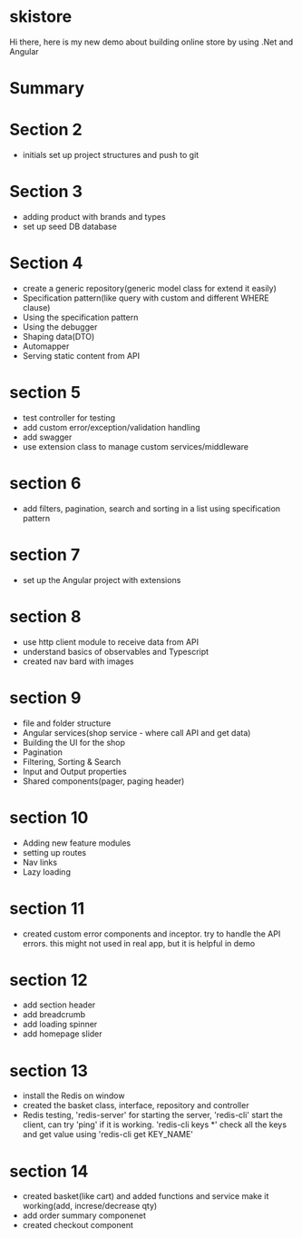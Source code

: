 # skistore

Hi there, here is my new demo about building online store by using .Net and Angular

# Summary

# Section 2
 - initials set up project structures and push to git

# Section 3
- adding product with brands and types
- set up seed DB database

# Section 4
- create a generic repository(generic model class for extend it easily)
- Specification pattern(like query with custom and different WHERE clause)
- Using the specification pattern
- Using the debugger
- Shaping data(DTO)
- Automapper
- Serving static content from API

# section 5
- test controller for testing
- add custom error/exception/validation handling
- add swagger
- use extension class to manage custom services/middleware

# section 6
- add filters, pagination, search and sorting in a list using specification pattern

# section 7
- set up the Angular project with extensions

# section 8
- use http client module to receive data from API
- understand basics of observables and Typescript
- created nav bard with images

# section 9
- file and folder structure
- Angular services(shop service - where call API and get data)
- Building the UI for the shop
- Pagination
- Filtering, Sorting & Search
- Input and Output properties
- Shared components(pager, paging header)

# section 10
- Adding new feature modules
- setting up routes
- Nav links
- Lazy loading

# section 11
- created custom error components and inceptor. try to handle the API errors. this might not used in real app, but it is helpful in demo 

# section 12
- add section header
- add breadcrumb
- add loading spinner
- add homepage slider

# section 13
- install the Redis on window
- created the basket class, interface, repository and controller
- Redis testing, 'redis-server' for starting the server, 'redis-cli' start the client, can try 'ping' if it is working. 'redis-cli keys *' check all the keys and get value using 'redis-cli get KEY_NAME'

# section 14
 - created basket(like cart) and added functions and service make it working(add, increse/decrease qty)
 - add order summary componenet
 - created checkout component